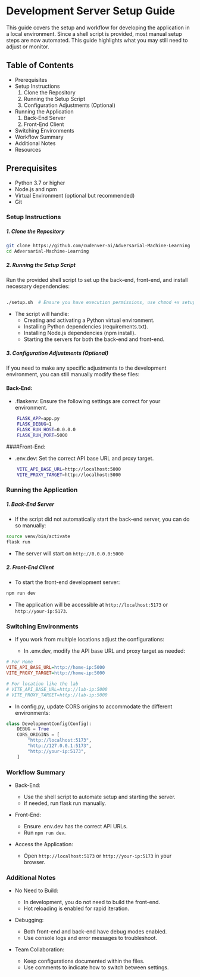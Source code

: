 # Development Server Setup Guide

This guide covers the setup and workflow for developing the application in a local environment. Since a shell script is provided, most manual setup steps are now automated. This guide highlights what you may still need to adjust or monitor.

## Table of Contents

- Prerequisites
- Setup Instructions
  1. Clone the Repository
  2. Running the Setup Script
  3. Configuration Adjustments (Optional)
- Running the Application
  1. Back-End Server
  2. Front-End Client
- Switching Environments
- Workflow Summary
- Additional Notes
- Resources

## Prerequisites

- Python 3.7 or higher
- Node.js and npm
- Virtual Environment (optional but recommended)
- Git

### Setup Instructions

##### 1. Clone the Repository

```bash
git clone https://github.com/cudenver-ai/Adversarial-Machine-Learning
cd Adversarial-Machine-Learning
```

##### 2. Running the Setup Script

Run the provided shell script to set up the back-end, front-end, and install necessary dependencies:

```bash

./setup.sh  # Ensure you have execution permissions, use chmod +x setup.sh if necessary
```

- The script will handle:
    - Creating and activating a Python virtual environment.
    - Installing Python dependencies (requirements.txt).
    - Installing Node.js dependencies (npm install).
    - Starting the servers for both the back-end and front-end.

##### 3. Configuration Adjustments (Optional)

If you need to make any specific adjustments to the development environment, you can still manually modify these files:

#### Back-End:

- .flaskenv: Ensure the following settings are correct for your environment.

``` bash
    FLASK_APP=app.py
    FLASK_DEBUG=1
    FLASK_RUN_HOST=0.0.0.0
    FLASK_RUN_PORT=5000
```

####Front-End:
- .env.dev: Set the correct API base URL and proxy target.

``` bash
    VITE_API_BASE_URL=http://localhost:5000
    VITE_PROXY_TARGET=http://localhost:5000
```

### Running the Application

##### 1. Back-End Server

- If the script did not automatically start the back-end server, you can do so manually:

``` bash
source venv/bin/activate
flask run
```

- The server will start on `http://0.0.0.0:5000`

##### 2. Front-End Client

- To start the front-end development server:

``` bash
npm run dev
```

- The application will be accessible at `http://localhost:5173` or `http://your-ip:5173`.

### Switching Environments

- If you work from multiple locations adjust the configurations:

    - In .env.dev, modify the API base URL and proxy target as needed:

``` ini
# For Home
VITE_API_BASE_URL=http://home-ip:5000
VITE_PROXY_TARGET=http://home-ip:5000

# For location like the lab
# VITE_API_BASE_URL=http://lab-ip:5000
# VITE_PROXY_TARGET=http://lab-ip:5000
```
- In config.py, update CORS origins to accommodate the different environments:

``` python
class DevelopmentConfig(Config):
    DEBUG = True
    CORS_ORIGINS = [
        "http://localhost:5173",
        "http://127.0.0.1:5173",
        "http://your-ip:5173",
    ]
```

### Workflow Summary

- Back-End:
    - Use the shell script to automate setup and starting the server.
    - If needed, run flask run manually.

- Front-End:
    - Ensure .env.dev has the correct API URLs.
    - Run `npm run dev`.

- Access the Application:
    - Open `http://localhost:5173` or `http://your-ip:5173` in your browser.

### Additional Notes

- No Need to Build:
    - In development, you do not need to build the front-end.
    - Hot reloading is enabled for rapid iteration.

- Debugging:
    - Both front-end and back-end have debug modes enabled.
    - Use console logs and error messages to troubleshoot.

- Team Collaboration:
    - Keep configurations documented within the files.
    - Use comments to indicate how to switch between settings.
